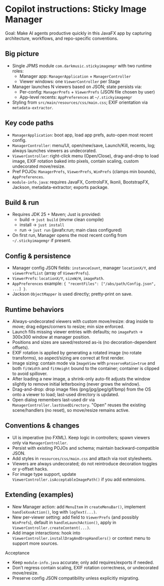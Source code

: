 # Copilot instructions: Sticky Image Manager

Goal: Make AI agents productive quickly in this JavaFX app by capturing architecture, workflows, and repo-specific conventions.

## Big picture
- Single JPMS module `com.darkmusic.stickyimagemgr` with two runtime roles:
  - Manager app: `ManagerApplication` + `ManagerController`
  - Viewer windows: one `ViewerController` per Stage
- Manager launches N viewers based on JSON; state persists via:
  - Per-config: `ManagerPrefs` + `ViewerPrefs` (JSON file chosen by user)
  - App-level recents: `AppPreferences` at `~/.stickyimagemgr`
- Styling from `src/main/resources/css/main.css`; EXIF orientation via `metadata-extractor`.

## Key code paths
- `ManagerApplication`: boot app, load app prefs, auto-open most recent config.
- `ManagerController`: menu/UI, open/new/save, Launch/Kill, recents, log; always launches viewers as undecorated.
- `ViewerController`: right-click menu (Open/Close), drag-and-drop to load image, EXIF rotation baked into pixels, contain scaling, custom undecorated move/resize.
- Pref POJOs: `ManagerPrefs`, `ViewerPrefs`, `WinPrefs` (clamps min bounds), `AppPreferences`.
- `module-info.java`: requires JavaFX, ControlsFX, Ikonli, BootstrapFX, Jackson, metadata-extractor; exports package.

## Build & run
- Requires JDK 25 + Maven; Just is provided:
  - build → `just build` (mvnw clean compile)
  - install → `just install`
  - run → `just run` (javafx:run; main class configured)
- On first run, Manager opens the most recent config from `~/.stickyimagemgr` if present.

## Config & persistence
- Manager config JSON fields: `instanceCount`, manager `locationX/Y`, and `viewerPrefList` (array of `ViewerPrefs`).
- `ViewerPrefs`: `locationX/Y`, `sizeW/H`, `imagePath`.
- `AppPreferences` example: `{ "recentFiles": ["/abs/path/Config.json", ...] }`.
- Jackson `ObjectMapper` is used directly; pretty-print on save.

## Runtime behaviors
- Always-undecorated viewers with custom move/resize: drag inside to move; drag edges/corners to resize; min size enforced.
- Launch fills missing viewer entries with defaults; no `imagePath` → 300x300 window at manager position.
- Positions and sizes are saved/restored as-is (no decoration-dependent offsets).
- EXIF rotation is applied by generating a rotated image (no rotate transforms), so aspect/sizing are correct at first render.
- Image sizing: contain mode via `ImageView` with `preserveRatio=true` and both `fitWidth` and `fitHeight` bound to the container; container is clipped to avoid spillover.
- After loading a new image, a shrink-only auto-fit adjusts the window slightly to remove initial letterboxing (never grows the window).
- Drag-and-drop: drop image files (png/jpg/jpeg/gif/bmp) from the OS onto a viewer to load; last-used directory is updated.
- Open dialog remembers last-used dir via `ManagerController.lastUsedDirectory`. "Open" reuses the existing scene/handlers (no reset), so move/resize remains active.

## Conventions & changes
- UI is imperative (no FXML). Keep logic in controllers; spawn viewers only via `ManagerController`.
- Persist with existing POJOs and schema; maintain backward-compatible JSON.
- Add styles in `resources/css/main.css` and attach via root stylesheets.
 - Viewers are always undecorated; do not reintroduce decoration toggles or y-offset hacks.
 - For image type support, update `ViewerController.isAcceptableImagePath()` if you add extensions.

## Extending (examples)
- New Manager action: add `MenuItem` in `createMenuBar()`, implement `handleXxxAction()`, log with `logText(...)`.
- New per-viewer setting: add field to `ViewerPrefs` (and possibly `WinPrefs`), default in `handleLaunchAction()`, apply in `ViewerController.createContent(...)`.
- Add image interactions: hook into `ViewerController.installDragAndDropHandlers()` or context menu to support more sources.

Acceptance
- Keep `module-info.java` accurate; only add requires/exports if needed.
- Don’t regress contain scaling, EXIF rotation correctness, or undecorated move/resize.
- Preserve config JSON compatibility unless explicitly migrating.
